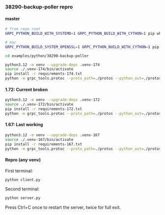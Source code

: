 ### 38290-backup-poller repro

#### master

```sh
# from repo root
GRPC_PYTHON_BUILD_WITH_SYSTEMD=1 GRPC_PYTHON_BUILD_WITH_CYTHON=1 pip wheel . -w dist

# mac
GRPC_PYTHON_BUILD_SYSTEM_OPENSSL=1 GRPC_PYTHON_BUILD_WITH_CYTHON=1 pip wheel . -w dist --no-build-isolation

cd examples/python/38290-backup-poller

python3.12 -m venv --upgrade-deps .venv-174
source ./.venv-174/bin/activate
pip install -r requirements-174.txt
python -m grpc_tools.protoc --proto_path=./protos --python_out=./protos/v6 --pyi_out=./protos/v6 --grpc_python_out=./protos/v6 ./protos/server.proto
```

#### 1.72: Current broken

```sh
python3.12 -m venv --upgrade-deps .venv-172
source ./.venv-172/bin/activate
pip install -r requirements-172.txt
python -m grpc_tools.protoc --proto_path=./protos --python_out=./protos/v6 --pyi_out=./protos/v6 --grpc_python_out=./protos/v6 ./protos/server.proto
```

#### 1.67: Last working

```sh
python3.12 -m venv --upgrade-deps .venv-167
source ./.venv-167/bin/activate
pip install -r requirements-167.txt
python -m grpc_tools.protoc --proto_path=./protos --python_out=./protos/v5 --pyi_out=./protos/v5 --grpc_python_out=./protos/v5 ./protos/server.proto
```

#### Repro (any venv)

First terminal:

```sh
python client.py
```

Second terminal:

```sh
python server.py
```

Press Ctrl+C once to restart the server, twice for full exit.

